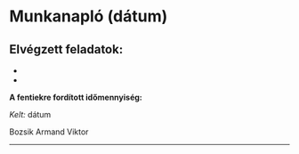 # Munkanapló (dátum)

## Elvégzett feladatok:

* 
* 

**A fentiekre fordított időmennyiség:** 

*Kelt:* dátum  

Bozsik Armand Viktor

---